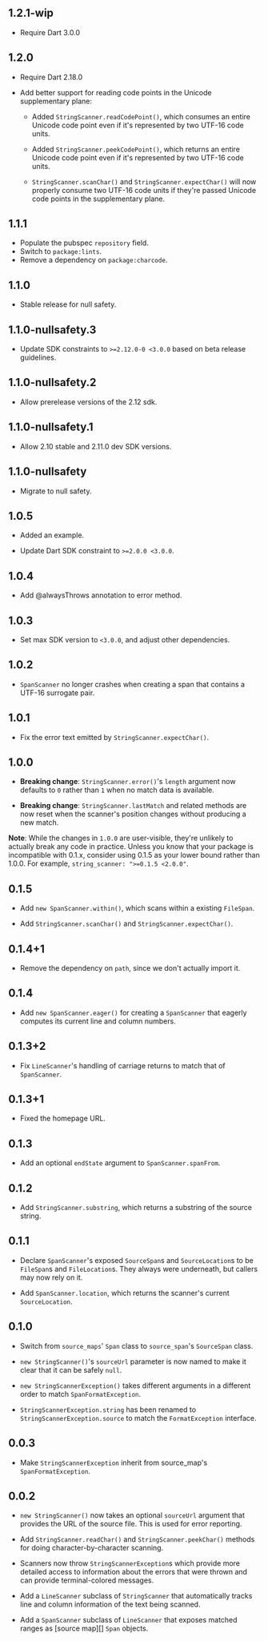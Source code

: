 ## 1.2.1-wip

* Require Dart 3.0.0

## 1.2.0

* Require Dart 2.18.0

* Add better support for reading code points in the Unicode supplementary plane:

  * Added `StringScanner.readCodePoint()`, which consumes an entire Unicode code
    point even if it's represented by two UTF-16 code units.

  * Added `StringScanner.peekCodePoint()`, which returns an entire Unicode code
    point even if it's represented by two UTF-16 code units.

  * `StringScanner.scanChar()` and `StringScanner.expectChar()` will now
    properly consume two UTF-16 code units if they're passed Unicode code points
    in the supplementary plane.

## 1.1.1

* Populate the pubspec `repository` field.
* Switch to `package:lints`.
* Remove a dependency on `package:charcode`.

## 1.1.0

* Stable release for null safety.

## 1.1.0-nullsafety.3

* Update SDK constraints to `>=2.12.0-0 <3.0.0` based on beta release
  guidelines.

## 1.1.0-nullsafety.2

* Allow prerelease versions of the 2.12 sdk.

## 1.1.0-nullsafety.1

- Allow 2.10 stable and 2.11.0 dev SDK versions.

## 1.1.0-nullsafety

- Migrate to null safety.

## 1.0.5

- Added an example.

- Update Dart SDK constraint to `>=2.0.0 <3.0.0`.

## 1.0.4

* Add @alwaysThrows annotation to error method.

## 1.0.3

* Set max SDK version to `<3.0.0`, and adjust other dependencies.

## 1.0.2

* `SpanScanner` no longer crashes when creating a span that contains a UTF-16
  surrogate pair.

## 1.0.1

* Fix the error text emitted by `StringScanner.expectChar()`.

## 1.0.0

* **Breaking change**: `StringScanner.error()`'s `length` argument now defaults
  to `0` rather than `1` when no match data is available.

* **Breaking change**: `StringScanner.lastMatch` and related methods are now
  reset when the scanner's position changes without producing a new match.

**Note**: While the changes in `1.0.0` are user-visible, they're unlikely to
actually break any code in practice. Unless you know that your package is
incompatible with 0.1.x, consider using 0.1.5 as your lower bound rather
than 1.0.0. For example, `string_scanner: ">=0.1.5 <2.0.0"`.

## 0.1.5

* Add `new SpanScanner.within()`, which scans within a existing `FileSpan`.

* Add `StringScanner.scanChar()` and `StringScanner.expectChar()`.

## 0.1.4+1

* Remove the dependency on `path`, since we don't actually import it.

## 0.1.4

* Add `new SpanScanner.eager()` for creating a `SpanScanner` that eagerly
  computes its current line and column numbers.

## 0.1.3+2

* Fix `LineScanner`'s handling of carriage returns to match that of
  `SpanScanner`.

## 0.1.3+1

* Fixed the homepage URL.

## 0.1.3

* Add an optional `endState` argument to `SpanScanner.spanFrom`.

## 0.1.2

* Add `StringScanner.substring`, which returns a substring of the source string.

## 0.1.1

* Declare `SpanScanner`'s exposed `SourceSpan`s and `SourceLocation`s to be
  `FileSpan`s and `FileLocation`s. They always were underneath, but callers may
  now rely on it.

* Add `SpanScanner.location`, which returns the scanner's current
  `SourceLocation`.

## 0.1.0

* Switch from `source_maps`' `Span` class to `source_span`'s `SourceSpan` class.

* `new StringScanner()`'s `sourceUrl` parameter is now named to make it clear
  that it can be safely `null`.

* `new StringScannerException()` takes different arguments in a different order
  to match `SpanFormatException`.

* `StringScannerException.string` has been renamed to
  `StringScannerException.source` to match the `FormatException` interface.

## 0.0.3

* Make `StringScannerException` inherit from source_map's `SpanFormatException`.

## 0.0.2

* `new StringScanner()` now takes an optional `sourceUrl` argument that provides
  the URL of the source file. This is used for error reporting.

* Add `StringScanner.readChar()` and `StringScanner.peekChar()` methods for
  doing character-by-character scanning.

* Scanners now throw `StringScannerException`s which provide more detailed
  access to information about the errors that were thrown and can provide
  terminal-colored messages.

* Add a `LineScanner` subclass of `StringScanner` that automatically tracks line
  and column information of the text being scanned.

* Add a `SpanScanner` subclass of `LineScanner` that exposes matched ranges as
  [source map][] `Span` objects.

[source_map]: https://pub.dev/packages/source_maps
